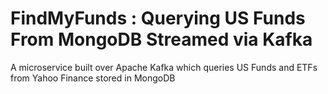 # FindMyFunds : Querying US Funds From MongoDB Streamed via Kafka
A microservice built over Apache Kafka which queries US Funds and ETFs from Yahoo Finance stored in MongoDB
